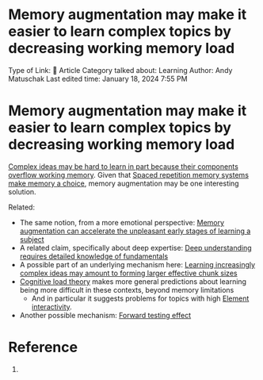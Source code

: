 # Memory augmentation may make it easier to learn complex topics by decreasing working memory load

Type of Link: 📝 Article
Category talked about: Learning
Author: Andy Matuschak
Last edited time: January 18, 2024 7:55 PM

# **Memory augmentation may make it easier to learn complex topics by decreasing working memory load**

[Complex ideas may be hard to learn in part because their components overflow working memory](Complex%20ideas%20may%20be%20hard%20to%20learn%20in%20part%20because%20their%20components%20overflow%20working%20memory.md). Given that [Spaced repetition memory systems make memory a choice](Spaced%20repetition%20memory%20systems%20make%20memory%20a%20choice.md), memory augmentation may be one interesting solution.

Related:

- The same notion, from a more emotional perspective: [Memory augmentation can accelerate the unpleasant early stages of learning a subject](Memory%20augmentation%20can%20accelerate%20the%20unpleasant%20early%20stages%20of%20learning%20a%20subject.md)
- A related claim, specifically about deep expertise: [Deep understanding requires detailed knowledge of fundamentals](https://notes.andymatuschak.org/zDxwRLcf5pn3crwNN2EqSYM)
- A possible part of an underlying mechanism here: [Learning increasingly complex ideas may amount to forming larger effective chunk sizes](https://notes.andymatuschak.org/zV7JyZE547zrC5Wkm1iymGg)
- [Cognitive load theory](Cognitive%20load%20theory.md) makes more general predictions about learning being more difficult in these contexts, beyond memory limitations
    - And in particular it suggests problems for topics with high [Element interactivity](Element%20interactivity.md).
- Another possible mechanism: [Forward testing effect](Forward%20testing%20effect.md)

# Reference

1.